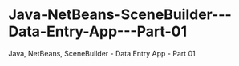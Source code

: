 # Java-NetBeans-SceneBuilder---Data-Entry-App---Part-01
Java, NetBeans, SceneBuilder - Data Entry App - Part 01
